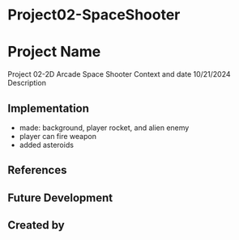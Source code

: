 # Project02-SpaceShooter

# Project Name
Project 02-2D Arcade Space Shooter
Context and date
10/21/2024
Description
## Implementation
- made: background, player rocket, and alien enemy
- player can fire weapon
- added asteroids
## References
## Future Development
## Created by
